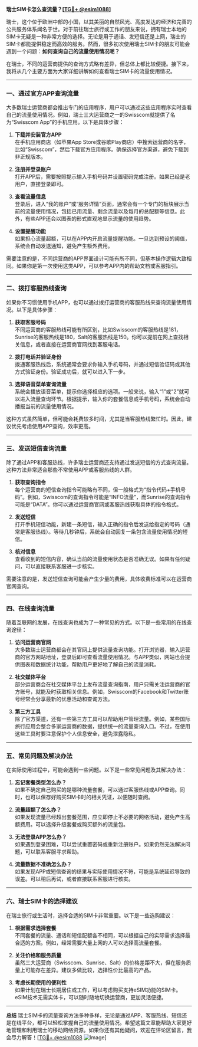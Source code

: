 **瑞士SIM卡怎么查流量？[[TG💪+ @esim1088](https://t.me/s/esim1088)]**

瑞士，这个位于欧洲中部的小国，以其美丽的自然风光、高度发达的经济和完善的公共服务体系闻名于世。对于前往瑞士旅行或工作的朋友来说，拥有瑞士本地的SIM卡无疑是一种非常方便的选择。无论是用于通话、发短信还是上网，瑞士的SIM卡都能提供稳定而高效的服务。然而，很多初次使用瑞士SIM卡的朋友可能会遇到一个问题：**如何查询自己的流量使用情况呢？**

在瑞士，不同的运营商提供的查询方式略有差异，但总体上都比较便捷。接下来，我将从几个主要方面为大家详细讲解如何查看瑞士SIM卡的流量使用情况。

---

### **一、通过官方APP查询流量**
大多数瑞士运营商都会推出专门的应用程序，用户可以通过这些应用程序实时查看自己的流量使用情况。例如，瑞士三大运营商之一的Swisscom就提供了名为“Swisscom App”的手机应用。以下是具体步骤：

1. **下载并安装官方APP**  
   在手机应用商店（如苹果App Store或谷歌Play商店）中搜索运营商的名字，比如“Swisscom”，然后下载官方应用程序。确保选择官方渠道，避免下载到非正规版本。

2. **注册并登录账户**  
   打开APP后，需要按照提示输入手机号码并设置密码完成注册。如果已经是老用户，直接登录即可。

3. **查看流量信息**  
   登录后，进入“我的账户”或“服务详情”页面，通常会有一个专门的板块展示当前的流量使用情况，包括已用流量、剩余流量以及每月的总配额等信息。此外，有些APP还会以图表的形式直观地显示流量的使用趋势。

4. **设置提醒功能**  
   如果担心流量超额，可以在APP内开启流量提醒功能。一旦达到预设的阈值，系统会自动发送通知，避免产生额外费用。

需要注意的是，不同运营商的APP界面设计可能有所不同，但基本操作逻辑大致相同。如果你是第一次使用这类APP，可以参考APP内的帮助文档或客服指引。

---

### **二、拨打客服热线查询**
如果你不习惯使用手机APP，也可以通过拨打运营商的客服热线来查询流量使用情况。以下是具体步骤：

1. **获取客服号码**  
   不同运营商的客服热线可能有所区别，比如Swisscom的客服热线是181，Sunrise的客服热线是180，Salt的客服热线是150。你可以提前在网上查找相关信息，或者直接在运营商官网找到客服电话。

2. **拨打电话并验证身份**  
   拨通客服热线后，系统通常会要求你输入手机号码，并通过短信验证码或其他方式验证身份。验证成功后，就可以进入下一步。

3. **选择语音菜单查询流量**  
   系统会播放语音菜单，提示你选择相应的选项。一般来说，输入“1”或“2”就可以进入流量查询环节。根据提示，输入你的套餐信息或手机号码，系统会自动播报当前的流量使用情况。

这种方式虽然简单，但可能会耗费较多时间，尤其是当客服热线繁忙时。因此，建议优先考虑使用APP查询，效率更高。

---

### **三、发送短信查询流量**
除了通过APP和客服热线，许多瑞士运营商还支持通过发送短信的方式查询流量。这种方法非常适合那些不常使用APP或客服热线的人群。

1. **获取查询指令**  
   每个运营商的短信查询指令可能略有不同，但一般格式为“指令代码+手机号码”。例如，Swisscom的查询指令可能是“INFO流量”，而Sunrise的查询指令可能是“DATA”。你可以通过运营商官网或客服热线获取具体的指令格式。

2. **发送短信**  
   打开手机短信功能，新建一条短信，输入正确的指令后发送给指定的号码（通常是客服热线）。等待几秒钟后，系统会自动回复一条包含流量使用情况的短信。

3. **核对信息**  
   查看收到的短信内容，确认当前的流量使用状态是否准确无误。如果有任何疑问，可以直接联系客服进一步核实。

需要注意的是，发送短信查询可能会产生少量的费用，具体收费标准可以在运营商官网查询。

---

### **四、在线查询流量**
随着互联网的发展，在线查询也成为了一种常见的方式。以下是一些常用的在线查询途径：

1. **访问运营商官网**  
   大多数瑞士运营商都会在其官网上提供流量查询功能。打开浏览器，输入运营商的官方网站地址，登录后即可查看流量使用情况。与APP类似，网站也会提供图表和数据统计功能，帮助用户更好地了解自己的流量消耗。

2. **社交媒体平台**  
   部分运营商会在社交媒体平台上发布流量查询指南，用户只需关注运营商的官方账号，就能及时获取相关信息。例如，Swisscom的Facebook和Twitter账号经常会分享最新的优惠活动和查询方法。

3. **第三方工具**  
   除了官方渠道，还有一些第三方工具可以帮助用户管理流量。例如，某些国际旅行应用会整合多家运营商的数据，提供统一的流量查询入口。不过，在使用这些工具时要注意保护个人信息安全，避免泄露隐私。

---

### **五、常见问题及解决办法**
在实际使用过程中，可能会遇到一些问题。以下是一些常见问题及其解决办法：

1. **忘记套餐类型怎么办？**  
   如果不确定自己购买的是哪种流量套餐，可以通过客服热线或APP查询。同时，也可以保存好购买SIM卡时的相关凭证，以便随时查阅。

2. **流量超额了怎么办？**  
   如果发现流量已经超出套餐范围，应立即停止不必要的网络活动，避免产生高额费用。可以选择升级套餐或购买额外的流量包。

3. **无法登录APP怎么办？**  
   如果遇到登录困难，可以尝试重置密码或重新注册账户。如果仍然无法解决问题，可以联系客服寻求帮助。

4. **流量数据不准确怎么办？**  
   如果发现APP或短信查询的结果与实际使用情况不符，可能是系统延迟导致的误差。可以稍后再试，或者直接联系客服进行核实。

---

### **六、瑞士SIM卡的选择建议**
在瑞士旅行或生活时，选择合适的SIM卡非常重要。以下是一些选购建议：

1. **根据需求选择套餐**  
   不同套餐的流量、通话和短信配额各不相同，可以根据自己的实际需求选择最合适的方案。例如，经常需要大量上网的人可以选择高流量套餐。

2. **关注价格和服务质量**  
   虽然三大运营商（Swisscom、Sunrise、Salt）的价格差距不大，但在服务质量上可能存在差异。建议多做比较，选择性价比最高的产品。

3. **考虑长期使用的便利性**  
   如果计划在瑞士长期居住或工作，可以考虑购买支持eSIM功能的SIM卡。eSIM技术无需实体卡，可以随时随地切换运营商，更加灵活便捷。

---

**总结**
瑞士SIM卡的流量查询方法多种多样，无论是通过APP、客服热线、短信还是在线平台，都可以轻松掌握自己的流量使用情况。希望这篇文章能帮助大家更好地管理和利用瑞士的移动网络资源。如果你还有其他疑问，欢迎在评论区留言，我会尽力解答！[[TG💪+ @esim1088](https://t.me/s/esim1088) ![Image](https://i.postimg.cc/4NQfJmqS/Snipaste-2025-05-13-00-14-12.png)]